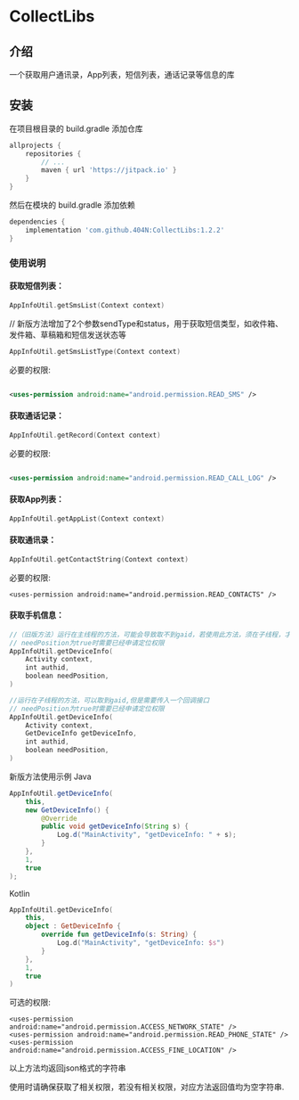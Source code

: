 # CollectLibs

## 介绍

一个获取用户通讯录，App列表，短信列表，通话记录等信息的库

## 安装

在项目根目录的 build.gradle 添加仓库

```groovy
allprojects {
    repositories {
        // ...
        maven { url 'https://jitpack.io' }
    }
}
```

然后在模块的 build.gradle 添加依赖

```groovy
dependencies {
    implementation 'com.github.404N:CollectLibs:1.2.2'
}
```

### 使用说明

#### 获取短信列表：

```kotlin
AppInfoUtil.getSmsList(Context context)
```

// 新版方法增加了2个参数sendType和status，用于获取短信类型，如收件箱、发件箱、草稿箱和短信发送状态等
```kotlin
AppInfoUtil.getSmsListType(Context context)
```

必要的权限:

```xml

<uses-permission android:name="android.permission.READ_SMS" />
```

#### 获取通话记录：

```kotlin
AppInfoUtil.getRecord(Context context)
```

必要的权限:

```xml

<uses-permission android:name="android.permission.READ_CALL_LOG" />
```

#### 获取App列表：

```kotlin
AppInfoUtil.getAppList(Context context)
```

#### 获取通讯录：

```kotlin
AppInfoUtil.getContactString(Context context)
```

必要的权限:

```xmlxml
<uses-permission android:name="android.permission.READ_CONTACTS" />
```

#### 获取手机信息：

```kotlin
//（旧版方法）运行在主线程的方法，可能会导致取不到gaid，若使用此方法，须在子线程，才能取到gaid
// needPosition为true时需要已经申请定位权限
AppInfoUtil.getDeviceInfo(
    Activity context,
    int authid,
    boolean needPosition,
)

//运行在子线程的方法，可以取到gaid,但是需要传入一个回调接口
// needPosition为true时需要已经申请定位权限
AppInfoUtil.getDeviceInfo(
    Activity context,
    GetDeviceInfo getDeviceInfo,
    int authid,
    boolean needPosition,
) 
```
新版方法使用示例
Java
```java
AppInfoUtil.getDeviceInfo(
    this,
    new GetDeviceInfo() {
        @Override
        public void getDeviceInfo(String s) {
            Log.d("MainActivity", "getDeviceInfo: " + s);
        }
    },
    1,
    true
);
```
Kotlin
```kotlin
AppInfoUtil.getDeviceInfo(
    this,
    object : GetDeviceInfo {
        override fun getDeviceInfo(s: String) {
            Log.d("MainActivity", "getDeviceInfo: $s")
        }
    },
    1,
    true
)
```

可选的权限:

```
<uses-permission android:name="android.permission.ACCESS_NETWORK_STATE" />
<uses-permission android:name="android.permission.READ_PHONE_STATE" />
<uses-permission android:name="android.permission.ACCESS_FINE_LOCATION" />
```

以上方法均返回json格式的字符串

使用时请确保获取了相关权限，若没有相关权限，对应方法返回值均为空字符串.
